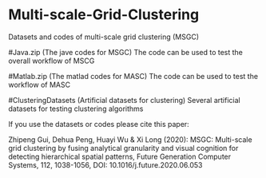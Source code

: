 # Multi-scale-Grid-Clustering
Datasets and codes of multi-scale grid clustering (MSGC)

#Java.zip (The jave codes for MSGC)
The code can be used to test the overall workflow of MSCG

#Matlab.zip (The matlad codes for MASC)
The code can be used to test the workflow of MASC

#ClusteringDatasets (Artificial datasets for clustering)
Several artificial datasets for testing clustering algorithms

If you use the datasets or codes please cite this paper:

Zhipeng Gui, Dehua Peng, Huayi Wu & Xi Long (2020): MSGC: Multi-scale grid clustering by fusing analytical granularity and visual cognition for detecting hierarchical spatial patterns, Future Generation Computer Systems, 112, 1038-1056, DOI: 10.1016/j.future.2020.06.053

